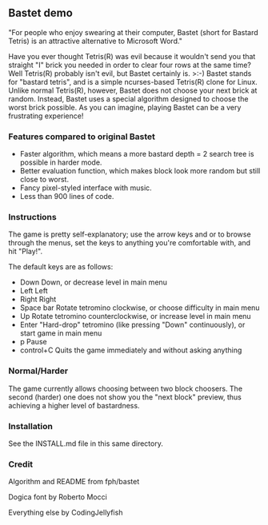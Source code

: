 ## Bastet demo

"For people who enjoy swearing at their computer, Bastet (short for Bastard Tetris) is an attractive alternative to Microsoft Word."

Have you ever thought Tetris(R) was evil because it wouldn't send you that straight "I" brick you needed in order to clear four rows at the same time? Well Tetris(R) probably isn't evil, but Bastet certainly is. >:-) Bastet stands for "bastard tetris", and is a simple ncurses-based Tetris(R) clone for Linux. Unlike normal Tetris(R), however, Bastet does not choose your next brick at random. Instead, Bastet uses a special algorithm designed to choose the worst brick possible. As you can imagine, playing Bastet can be a very frustrating experience!

### Features compared to original Bastet

* Faster algorithm, which means a more bastard depth = 2 search tree is possible in harder mode.
* Better evaluation function, which makes block look more random but still close to worst.
* Fancy pixel-styled interface with music.
* Less than 900 lines of code.

### Instructions
The game is pretty self-explanatory; use the arrow keys and <space> or <enter> to browse through the menus, set the keys to anything you're comfortable with, and hit "Play!".

The default keys are as follows:
* Down	      Down, or decrease level in main menu
* Left	      Left
* Right	      Right
* Space bar   Rotate tetromino clockwise, or choose difficulty in main menu
* Up	      Rotate tetromino counterclockwise, or increase level in main menu
* Enter	      "Hard-drop" tetromino (like pressing "Down" continuously), or start game in main menu
* p	          Pause
* control+C   Quits the game immediately and without asking anything

### Normal/Harder

The game currently allows choosing between two block choosers. The second (harder) one does not show you the "next block" preview, thus achieving a higher level of bastardness.

### Installation
See the INSTALL.md file in this same directory.

### Credit

Algorithm and README from fph/bastet

Dogica font by Roberto Mocci

Everything else by CodingJellyfish

